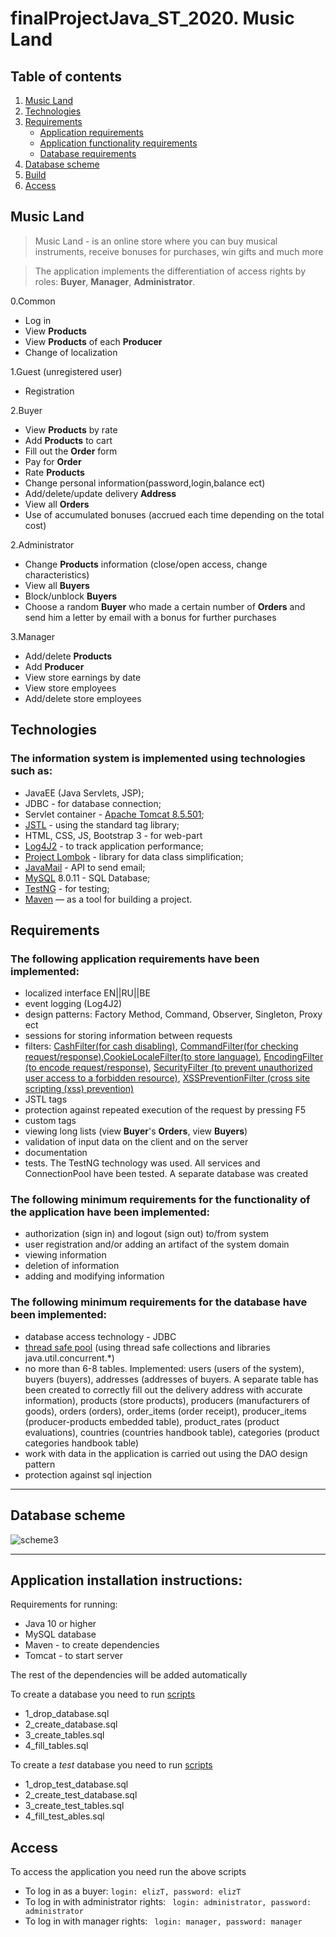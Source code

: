 # finalProjectJava_ST_2020. Music Land
## Table of contents
1. [Music Land](#оглавление)
2. [Technologies](#технологии)
3. [Requirements](#требования)
    * [Application requirements](#приложению)
    * [Application functionality requirements](#функционал)
    * [Database requirements](#БДтребования)
4. [Database scheme](#схема)
5. [Build](#установка)
6. [Access](#доступ)

## <a name="оглавление"></a>Music Land
>Music Land - is an online store where you can buy musical instruments,
> receive bonuses for purchases, win gifts and much more

>The application implements the differentiation of access rights by roles: **Buyer**, **Manager**, **Administrator**.

0.Common
* Log in
* View **Products** 
* View **Products** of each **Producer**
* Change of localization

1.Guest (unregistered user)
* Registration

2.Buyer
* View **Products** by rate
* Add **Products** to cart
* Fill out the **Order** form
* Pay for **Order**
* Rate **Products**
* Change personal information(password,login,balance ect)
* Add/delete/update delivery **Address**
* View all **Orders**
* Use of accumulated bonuses (accrued each time depending on the total cost)

2.Administrator
* Change **Products** information (close/open access, change characteristics)
* View all **Buyers**
* Block/unblock **Buyers**
* Choose a random **Buyer** who made a certain number of **Orders** and send him a letter by email with a bonus for further purchases

3.Manager
* Add/delete **Products**
* Add **Producer**
* View store earnings by date
* View store employees
* Add/delete store employees

## <a name="технологии"></a> Technologies
### The information system is implemented using technologies such as: 
* JavaEE (Java Servlets, JSP);
* JDBC - for database connection;
* Servlet container - [Apache Tomcat 8.5.501](https://tomcat.apache.org/tomcat-8.5-doc/changelog.html);
* [JSTL](https://mvnrepository.com/artifact/javax.servlet/jstl/1.2) - using the standard tag library;
* HTML, CSS, JS, Bootstrap 3 - for web-part
* [Log4J2](https://logging.apache.org/log4j/2.x/maven-artifacts.html) - to track application performance;
* [Project Lombok](https://mvnrepository.com/artifact/org.projectlombok/lombok/1.18.16) -  library for data class simplification;
* [JavaMail](https://mvnrepository.com/artifact/javax.mail/mail/1.4.7) - API to send email;
* [MySQL](https://mvnrepository.com/artifact/mysql/mysql-connector-java/8.0.11) 8.0.11 - SQL Database;
* [TestNG](https://mvnrepository.com/artifact/org.testng/testng/6.14.3) - for testing;
* [Maven](https://maven.apache.org/download.cgi) — as a tool for building a project.

## <a name="требования"></a> Requirements
### <a name="приложению"></a> The following application requirements have been implemented:
* localized interface EN||RU||BE
* event logging (Log4J2)
* design patterns: Factory Method, Command, Observer, Singleton, Proxy ect
* sessions for storing information between requests
* filters: [CashFilter(for cash disabling)](https://github.com/Lizaveta-CR/finalProjectJava_ST_2020/blob/master/src/main/java/by/tsvirko/music_shop/filter/CashFilter.java), [CommandFilter(for checking request/response)](https://github.com/Lizaveta-CR/finalProjectJava_ST_2020/blob/master/src/main/java/by/tsvirko/music_shop/filter/CommandFilter.java),[CookieLocaleFilter(to store language)](https://github.com/Lizaveta-CR/finalProjectJava_ST_2020/blob/master/src/main/java/by/tsvirko/music_shop/filter/CookieLocaleFilter.java), [EncodingFilter (to encode request/response)](https://github.com/Lizaveta-CR/finalProjectJava_ST_2020/blob/master/src/main/java/by/tsvirko/music_shop/filter/EncodingFilter.java), [SecurityFilter (to prevent unauthorized user access to a forbidden resource)](https://github.com/Lizaveta-CR/finalProjectJava_ST_2020/blob/master/src/main/java/by/tsvirko/music_shop/filter/SecurityFilter.java), [XSSPreventionFilter (cross site scripting (xss) prevention)](https://github.com/Lizaveta-CR/finalProjectJava_ST_2020/blob/master/src/main/java/by/tsvirko/music_shop/filter/XSSPreventionFilter.java) 
* JSTL tags
* protection against repeated execution of the request by pressing F5
* custom tags 
* viewing long lists (view **Buyer**'s **Orders**, view **Buyers**)
* validation of input data on the client and on the server
* documentation
* tests. The TestNG technology was used. All services and ConnectionPool have been tested. A separate database was created
### <a name="функционал"></a> The following minimum requirements for the functionality of the application have been implemented:
* authorization (sign in) and logout (sign out) to/from system
* user registration and/or adding an artifact of the system domain
* viewing information
* deletion of information
* adding and modifying information
### <a name="БДтребования"></a>The following minimum requirements for the database have been implemented:
* database access technology - JDBC
* [thread safe pool](https://github.com/Lizaveta-CR/finalProjectJava_ST_2020/tree/master/src/main/java/by/tsvirko/music_shop/dao/pool) (using thread safe collections and libraries java.util.concurrent.*)
* no more than 6-8 tables. Implemented: users (users of the system), buyers (buyers), addresses (addresses of buyers. A separate table has been created to correctly fill out the delivery address with accurate information), products (store products), producers (manufacturers of goods), orders (orders), order_items (order receipt), producer_items (producer-products embedded table), product_rates (product evaluations), countries (countries handbook table), categories (product categories handbook table)
* work with data in the application is carried out using the DAO design pattern
* protection against sql injection
***
## <a name="схема"></a>Database scheme
![scheme3](https://user-images.githubusercontent.com/56049061/106867210-6351a500-66de-11eb-887a-9ccf77e3671a.png)
***
 
## <a name="установка"></a>Application installation instructions:
Requirements for running:
* Java 10 or higher
* MySQL database
* Maven - to create dependencies
* Tomcat - to start server

The rest of the dependencies will be added automatically

To create a database you need to run [scripts](https://github.com/Lizaveta-CR/finalProjectJava_ST_2020/tree/master/sql)
- 1_drop_database.sql
- 2_create_database.sql
- 3_create_tables.sql
- 4_fill_tables.sql

To create a *test* database you need to run [scripts](https://github.com/Lizaveta-CR/finalProjectJava_ST_2020/tree/master/sql/test)
- 1_drop_test_database.sql
- 2_create_test_database.sql
- 3_create_test_tables.sql
- 4_fill_test_ables.sql

 
 ##  <a name="доступ"></a>Access
To access the application you need run the above scripts
 * To log in as a buyer:
 ```login: elizT, password: elizT```
 * To log in with administrator rights:
 ``` login: administrator, password: administrator```
 * To log in with manager rights:
 ``` login: manager, password: manager```
